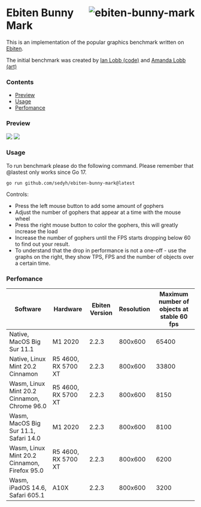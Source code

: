 # <img align="right" src="https://user-images.githubusercontent.com/19890545/147268423-d643c63a-96d2-40d1-9791-6cd842dc5647.png" alt="ebiten-bunny-mark" title="ebiten-bunny-mark" /> Ebiten Bunny Mark

This is an implementation of the popular graphics benchmark written on [Ebiten](https://ebiten.org/).

The initial benchmark was created by [Ian Lobb (code)](http://blog.iainlobb.com/2010/11/display-list-vs-blitting-results.html)
and [Amanda Lobb (art)](http://amandalobb.com/)

### Contents

- [Preview](#preview)
- [Usage](#usage)
- [Perfomance](#perfomance)

### Preview

<img src="https://user-images.githubusercontent.com/19890545/147268942-4c939aee-1c30-42d8-b792-39021fd62568.gif">
<img src="https://user-images.githubusercontent.com/19890545/147268946-e6ff7293-9715-472c-aba1-5dd04690d79c.gif">

### Usage

To run benchmark please do the following command.
Please remember that @lastest only works since Go 17.

```
go run github.com/sedyh/ebiten-bunny-mark@latest
```

Controls:

- Press the left mouse button to add some amount of gophers 
- Adjust the number of gophers that appear at a time with the mouse wheel
- Press the right mouse button to color the gophers, this will greatly increase the load
- Increase the number of gophers until the FPS starts dropping below 60 to find out your result.
- To understand that the drop in performance is not a one-off - use the graphs on the right, they show TPS, FPS and the number of objects over a certain time.


### Perfomance

| Software                                     | Hardware            | Ebiten Version | Resolution | Maximum number of objects at stable 60 fps |
|----------------------------------------------|---------------------|----------------|------------|--------------------------------------------|
| Native, MacOS Big Sur 11.1                   | M1 2020             | 2.2.3          | 800x600    | 65400                                      |
| Native, Linux Mint 20.2 Cinnamon             | R5 4600, RX 5700 XT | 2.2.3          | 800x600    | 33800                                      |
| Wasm, Linux Mint 20.2 Cinnamon, Chrome 96.0  | R5 4600, RX 5700 XT | 2.2.3          | 800x600    | 8150                                       |
| Wasm, MacOS Big Sur 11.1, Safari 14.0        | M1 2020             | 2.2.3          | 800x600    | 8100                                       |
| Wasm, Linux Mint 20.2 Cinnamon, Firefox 95.0 | R5 4600, RX 5700 XT | 2.2.3          | 800x600    | 6200                                       |
| Wasm, iPadOS 14.6, Safari 605.1              | A10X                | 2.2.3          | 800x600    | 3200                                       |
